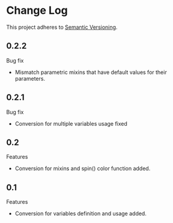 # Change Log
This project adheres to [Semantic Versioning](http://semver.org/).

## 0.2.2
Bug fix
* Mismatch parametric mixins that have default values for their parameters.

## 0.2.1
Bug fix
* Conversion for multiple variables usage fixed

## 0.2
Features
* Conversion for mixins and spin() color function added.

## 0.1
Features
* Conversion for variables definition and usage added.
